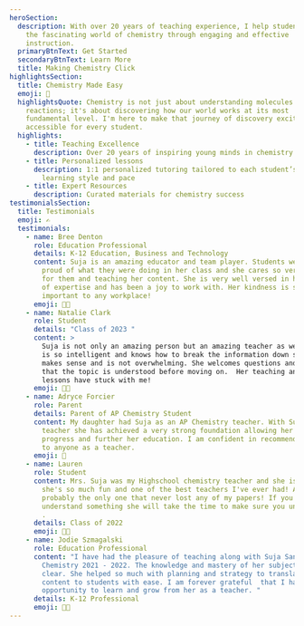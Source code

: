 ```yaml
---
heroSection:
  description: With over 20 years of teaching experience, I help students discover
    the fascinating world of chemistry through engaging and effective
    instruction.
  primaryBtnText: Get Started
  secondaryBtnText: Learn More
  title: Making Chemistry Click
highlightsSection:
  title: Chemistry Made Easy
  emoji: 🧪
  highlightsQuote: Chemistry is not just about understanding molecules and
    reactions; it's about discovering how our world works at its most
    fundamental level. I'm here to make that journey of discovery exciting and
    accessible for every student.
  highlights:
    - title: Teaching Excellence
      description: Over 20 years of inspiring young minds in chemistry
    - title: Personalized lessons
      description: 1:1 personalized tutoring tailored to each student’s unique
        learning style and pace
    - title: Expert Resources
      description: Curated materials for chemistry success
testimonialsSection:
  title: Testimonials
  emoji: ✍️
  testimonials:
    - name: Bree Denton
      role: Education Professional
      details: K-12 Education, Business and Technology
      content: Suja is an amazing educator and team player. Students were always so
        proud of what they were doing in her class and she cares so very much
        for them and teaching her content. She is very well versed in her area
        of expertise and has been a joy to work with. Her kindness is so
        important to any workplace!
      emoji: 👩‍🔬
    - name: Natalie Clark
      role: Student
      details: "Class of 2023 "
      content: >
        Suja is not only an amazing person but an amazing teacher as well. She
        is so intelligent and knows how to break the information down so that it
        makes sense and is not overwhelming. She welcomes questions and ensures
        that the topic is understood before moving on.  Her teaching and life
        lessons have stuck with me!
      emoji: 🧑‍🎓
    - name: Adryce Forcier
      role: Parent
      details: Parent of AP Chemistry Student
      content: My daughter had Suja as an AP Chemistry teacher. With Suja as her
        teacher she has achieved a very strong foundation allowing her to
        progress and further her education. I am confident in recommending her
        to anyone as a teacher.
      emoji: 👩
    - name: Lauren
      role: Student
      content: Mrs. Suja was my Highschool chemistry teacher and she is the best!
        she's so much fun and one of the best teachers I've ever had! And
        probably the only one that never lost any of my papers! If you don't
        understand something she will take the time to make sure you understand
        .
      details: Class of 2022
      emoji: 👩‍🎓
    - name: Jodie Szmagalski
      role: Education Professional
      content: "I have had the pleasure of teaching along with Suja Sankar in
        Chemistry 2021 - 2022. The knowledge and mastery of her subject was
        clear. She helped so much with planning and strategy to translate the
        content to students with ease. I am forever grateful  that I had the
        opportunity to learn and grow from her as a teacher. "
      details: K-12 Professional
      emoji: 👩‍🏫
---
```

